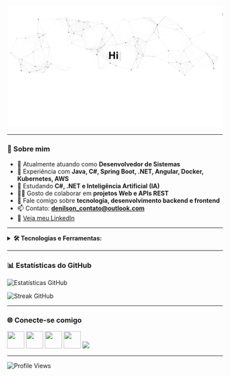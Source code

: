 <p align="center">
  <img src="https://github.com/DhenSouza/DhenSouza/raw/main/assets/header-github.gif" alt="Hi, I'm Denilson">
</p>

---

### 👋 Sobre mim

- 🔭 Atualmente atuando como **Desenvolvedor de Sistemas**
- 💼 Experiência com **Java, C#, Spring Boot, .NET, Angular, Docker, Kubernetes, AWS**
- 🌱 Estudando **C#, .NET e Inteligência Artificial (IA)**
- 👨‍💻 Gosto de colaborar em **projetos Web e APIs REST**
- 💬 Fale comigo sobre **tecnologia, desenvolvimento backend e frontend**
- 📫 Contato: **denilson_contato@outlook.com**
- 📄 [Veja meu LinkedIn](https://www.linkedin.com/in/denilson-souza/)

---

<details>
  <summary><b>🛠️ Tecnologias e Ferramentas:</b></summary>
  <br/>
  <p align="left">
    <a href="https://angular.io" target="_blank"><img src="https://angular.io/assets/images/logos/angular/angular.svg" width="40" height="40"/></a>
    <a href="https://getbootstrap.com" target="_blank"><img src="https://raw.githubusercontent.com/devicons/devicon/master/icons/bootstrap/bootstrap-plain-wordmark.svg" width="40" height="40"/></a>
    <a href="https://www.java.com" target="_blank"><img src="https://raw.githubusercontent.com/devicons/devicon/master/icons/java/java-original.svg" width="40" height="40"/></a>
    <a href="https://spring.io/" target="_blank"><img src="https://www.vectorlogo.zone/logos/springio/springio-icon.svg" width="40" height="40"/></a>
    <a href="https://dotnet.microsoft.com/" target="_blank"><img src="https://raw.githubusercontent.com/devicons/devicon/master/icons/dot-net/dot-net-original.svg" width="40" height="40"/></a>
    <a href="https://learn.microsoft.com/en-us/dotnet/csharp/" target="_blank"><img src="https://raw.githubusercontent.com/devicons/devicon/master/icons/csharp/csharp-original.svg" width="40" height="40"/></a>
    <a href="https://aws.amazon.com/" target="_blank"><img src="https://raw.githubusercontent.com/devicons/devicon/master/icons/amazonwebservices/amazonwebservices-original.svg" width="40" height="40"/></a>
    <a href="https://nodejs.org" target="_blank"><img src="https://raw.githubusercontent.com/devicons/devicon/master/icons/nodejs/nodejs-original-wordmark.svg" width="40" height="40"/></a>
    <a href="https://developer.mozilla.org/en-US/docs/Web/JavaScript" target="_blank"><img src="https://raw.githubusercontent.com/devicons/devicon/master/icons/javascript/javascript-original.svg" width="40" height="40"/></a>
    <a href="https://www.w3schools.com/css/" target="_blank"><img src="https://raw.githubusercontent.com/devicons/devicon/master/icons/css3/css3-original-wordmark.svg" width="40" height="40"/></a>
    <a href="https://www.w3.org/html/" target="_blank"><img src="https://raw.githubusercontent.com/devicons/devicon/master/icons/html5/html5-original-wordmark.svg" width="40" height="40"/></a>
    <a href="https://www.postgresql.org" target="_blank"><img src="https://raw.githubusercontent.com/devicons/devicon/master/icons/postgresql/postgresql-original-wordmark.svg" width="40" height="40"/></a>
    <a href="https://www.mysql.com/" target="_blank"><img src="https://raw.githubusercontent.com/devicons/devicon/master/icons/mysql/mysql-original-wordmark.svg" width="40" height="40"/></a>
    <a href="https://www.microsoft.com/en-us/sql-server" target="_blank"><img src="https://www.svgrepo.com/show/303229/microsoft-sql-server-logo.svg" width="40" height="40"/></a>
    <a href="https://git-scm.com/" target="_blank"><img src="https://www.vectorlogo.zone/logos/git-scm/git-scm-icon.svg" width="40" height="40"/></a>
    <a href="https://postman.com" target="_blank"><img src="https://www.vectorlogo.zone/logos/getpostman/getpostman-icon.svg" width="40" height="40"/></a>
    <a href="https://firebase.google.com/" target="_blank"><img src="https://www.vectorlogo.zone/logos/firebase/firebase-icon.svg" width="40" height="40"/></a>
    <a href="https://figma.com/" target="_blank"><img src="https://www.vectorlogo.zone/logos/figma/figma-icon.svg" width="40" height="40"/></a>
    <a href="https://heroku.com/" target="_blank"><img src="https://www.vectorlogo.zone/logos/heroku/heroku-icon.svg" width="40" height="40"/></a>
  </p>
</details>


---

### 📊 Estatísticas do GitHub

<p align="left">
  <img src="https://github-readme-stats.vercel.app/api?username=dhensouza&show_icons=true&locale=en" alt="Estatísticas GitHub" />
</p>

<p align="left">
  <img src="https://github-readme-streak-stats.herokuapp.com/?user=dhensouza" alt="Streak GitHub" />
</p>

---

### 🌐 Conecte-se comigo

<p align="left">
  <a href="https://linkedin.com/in/denilson-souza" target="blank"><img src="https://raw.githubusercontent.com/rahuldkjain/github-profile-readme-generator/master/src/images/icons/Social/linked-in-alt.svg" width="40" height="40"/></a>
  <a href="https://www.hackerrank.com/denilson_contato" target="blank"><img src="https://raw.githubusercontent.com/rahuldkjain/github-profile-readme-generator/master/src/images/icons/Social/hackerrank.svg" width="40" height="40"/></a>
  <a href="https://www.leetcode.com/dhensouza" target="blank"><img src="https://raw.githubusercontent.com/rahuldkjain/github-profile-readme-generator/master/src/images/icons/Social/leet-code.svg" width="40" height="40"/></a>
  <a href="https://discord.com/users/Denilson_S#0699" target="blank"><img src="https://raw.githubusercontent.com/rahuldkjain/github-profile-readme-generator/master/src/images/icons/Social/discord.svg" width="40" height="40"/></a>
  <a href="https://twitter.com/MrDhenI" target="blank"><img src="https://img.shields.io/twitter/url/https/twitter.com/MrDhenI.svg?style=social&label=Follow%20%40MrDhenI"/></a>
</p>

---

<p align="left"> <img src="https://komarev.com/ghpvc/?username=dhensouza&label=Profile%20views&color=0e75b6&style=flat" alt="Profile Views" /> </p>
